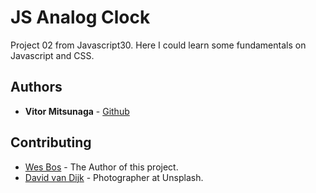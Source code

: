 # JS Analog Clock

Project 02 from Javascript30. Here I could learn some fundamentals on Javascript and CSS.

## Authors

* **Vitor Mitsunaga** - [Github](https://github.com/vmitsunaga)

## Contributing

* [Wes Bos](https://github.com/wesbos) - The Author of this project.
* [David van Dijk](https://images.unsplash.com/photo-1570114612946-c3d37255fab9?ixlib=rb-1.2.1&ixid=eyJhcHBfaWQiOjEyMDd9&auto=format&fit=crop&w=2850&q=80) - Photographer at Unsplash.